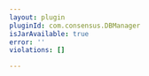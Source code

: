 ```yaml
---
layout: plugin
pluginId: com.consensus.DBManager
isJarAvailable: true
error: ''
violations: []

---
```

